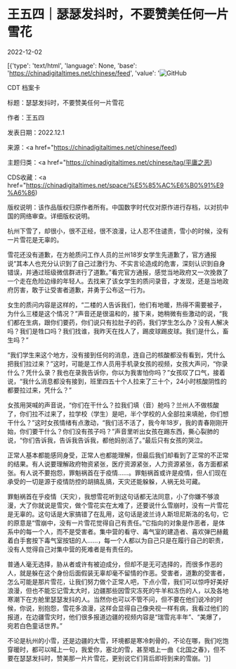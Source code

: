 # 王五四｜瑟瑟发抖时，不要赞美任何一片雪花

2022-12-02

[{'type': 'text/html', 'language': None, 'base': 'https://chinadigitaltimes.net/chinese/feed', 'value': '![GitHub](https://chinadigitaltimes.net/chinese/files/2022/12/316.jpg)

CDT 档案卡

标题：瑟瑟发抖时，不要赞美任何一片雪花

作者：王五四

发表日期：2022.12.1

来源：<a href="https://chinadigitaltimes.net/chinese/feed)

主题归类：<a href="https://chinadigitaltimes.net/chinese/tag/平庸之恶)

CDS收藏：<a href="https://chinadigitaltimes.net/space/%E5%85%AC%E6%B0%91%E9%A6%86)

版权说明：该作品版权归原作者所有。中国数字时代仅对原作进行存档，以对抗中国的网络审查。详细版权说明。





杭州下雪了，却很小，很不正经，很不浪漫，让人忍不住谴责，雪小的时候，没有一片雪花是无辜的。

雪花还没有道歉，在方舱质问工作人员的兰州18岁女学生先道歉了，官方通报说“其本人也充分认识到了自己过激行为、不实言论造成的危害，深刻认识到自身错误，并通过班级微信群进行了道歉。”看完官方通报，感觉当地政府又一次挽救了一个走在危险边缘的年轻人。去找来了该女学生的质问录音，才发现，还是当地政府厉害，敢于让受害者道歉，并勇于公布这一行为。

女生的质问内容是这样的，“二楼的人告诉我们，他们有地暖，热得不需要被子，为什么三楼是这个情况？”声音还是很温和的，接下来，她稍微有些激动的说，“我们都在生病，跟你们要药，你们说只有拉肚子的药，我们学生怎么办？没有人解决吗？我们是牲口吗？我们找谁，我昨天在找人了，踢皮球踢皮球。我们是什么，畜生吗？”

“我们学生来这个地方，没有接到任何的消息，连自己的核酸都没有看到，凭什么把我们拉过来？”这时，可能是工作人员用手机录女孩的视频，女孩大声问，“你录什么？凭什么录？我也在录我告诉你，你以为我害怕你吗？”女孩叹了口气，接着说，“我什么消息都没有接到，班里四五十个人拉来了三十个，24小时核酸阴性的都要拉过来，凭什么？”

女孩用哭喊的声音说，“你们在干什么？拉我们填（音）舱吗？兰州人不做核酸了，你们拉不过来了，拉学校（学生）是吧，半个学校的人全部拉来填舱，你们想干什么？”这时女孩情绪有点激动，“我们活不活了，我今年18岁，我的青春刚刚开始，你们要干什么？你们没有孩子吗？”声音里听出女孩在踢东西，撕心裂肺的说，“你们告诉我，告诉我告诉我，都他妈别活了。”最后只有女孩的哭泣。

正常人基本都能感同身受，正常人也都能理解，但最后我们却看到了正常的不正常的结果。有人说要理解政府物资紧张，医疗资源紧张，人力资源紧张，各方面都紧张。有人说不要抱怨，罪魁祸首在于疫情……。罪魁祸首或许是疫情，但人们现在承受的一切是源于疫情防控的胡搞乱搞，天灾还能躲躲，人祸无处可藏。

罪魁祸首在乎疫情（天灾），我想雪花听到这句话都无法同意，小了你嫌不够浪漫，大了你就说是雪灾，做个雪花实在太难了，还要说什么雪崩时，没有一片雪花是无辜的。这句话是大家搞错了在乱用，这句话是波兰诗人斯坦尼斯洛的名句，它的原意是“雪崩中，没有一片雪花觉得自己有责任。”它指向的对象是作恶者，是体系中的每一个人，而不是受害者。集中营的看守、毒气室的建造者、喜欢弹巴赫戴着白手套按下毒气室按钮的人……，每一个人都以为自己只是在履行自己的职责，没有人觉得自己对集中营的死难者是有责任的。

普通人毫无选择，胁从者或许有被迫成分，但却不是无可选择的，而很多作恶的人，就是躲在这个身份后面假装无辜却毫不留情的作恶。受害者，道歉的受害者，怎么可能是那片雪花，让我们努力做个正常人吧，下点小雪，我们可以惊呼好美好浪漫，但也不能忘记雪太大时，边疆那些因雪灾冻死的牛羊和冻伤的人，以及各地寒潮下在方舱里瑟瑟发抖的人。当然你也可以不管不问，但不要在他们说冷的时候，你说，别抱怨，雪花多浪漫，这样会显得自己像央视一样有病，我看过他们的报道，在边疆雪灾时，他们很多报道边疆的视频内容是“瑞雪兆丰年”、“美爆了，宛若白色童话世界。”

不论是杭州的小雪，还是边疆的大雪，环境都是寒冷刺骨的，不论在哪，我们吃饱穿暖时，都可以喊上一句，我爱你，塞北的雪，甚至唱上一曲《北国之春》，但不要在瑟瑟发抖时，赞美那一片片雪花，更别说它们背后即将到来的雪崩。'}]